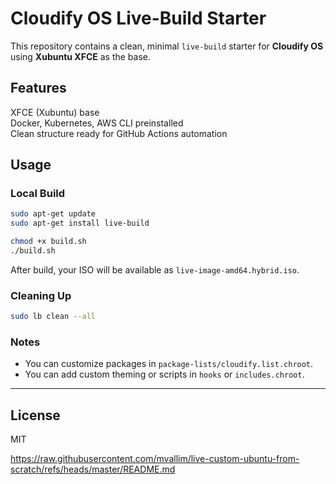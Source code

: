 # Cloudify OS Live-Build Starter

This repository contains a clean, minimal `live-build` starter for **Cloudify OS** using **Xubuntu XFCE** as the base.

## Features
XFCE (Xubuntu) base  
Docker, Kubernetes, AWS CLI preinstalled  
Clean structure ready for GitHub Actions automation

## Usage

### Local Build

```bash
sudo apt-get update
sudo apt-get install live-build

chmod +x build.sh
./build.sh
```

After build, your ISO will be available as `live-image-amd64.hybrid.iso`.

### Cleaning Up

```bash
sudo lb clean --all
```

### Notes

- You can customize packages in `package-lists/cloudify.list.chroot`.
- You can add custom theming or scripts in `hooks` or `includes.chroot`.

---

## License

MIT

https://raw.githubusercontent.com/mvallim/live-custom-ubuntu-from-scratch/refs/heads/master/README.md